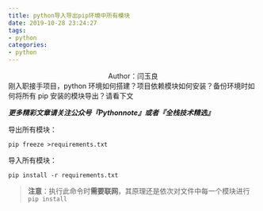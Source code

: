 ```yaml
---
title: python导入导出pip环境中所有模块
date: 2019-10-28 23:24:27
tags:
- python
categories:
- python
---
```


 <center>Author：闫玉良</center> 
刚入职接手项目，python 环境如何搭建？项目依赖模块如何安装？备份环境时如何将所有 pip 安装的模块导出？请看下文

<!--more-->

***更多精彩文章请关注公众号『Pythonnote』或者『全栈技术精选』***

导出所有模块：

```shell
pip freeze >requirements.txt
```

导入所有模块：

```shell
pip install -r requirements.txt
```

> **注意**：执行此命令时**需要联网**，其原理还是依次对文件中每一个模块进行 `pip install`